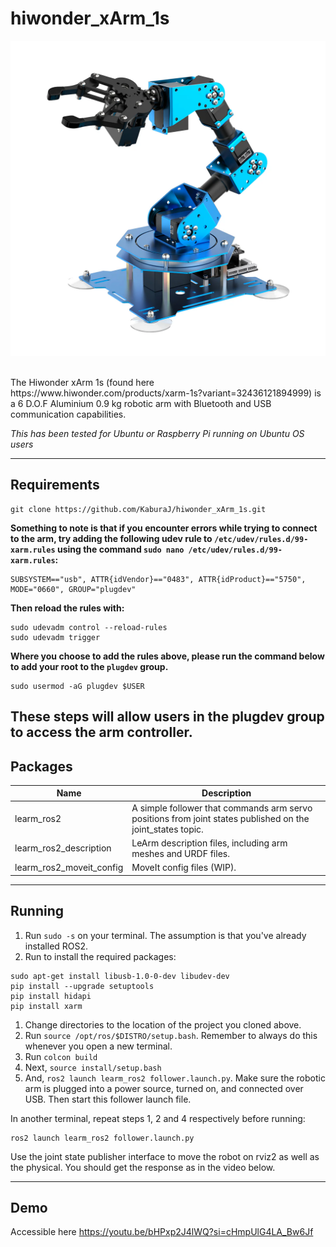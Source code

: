 # hiwonder_xArm_1s

![alt text](https://github.com/KaburaJ/hiwonder_xArm_1s/blob/main/image.png)

<br>
The Hiwonder xArm 1s (found here https://www.hiwonder.com/products/xarm-1s?variant=32436121894999) is a 6 D.O.F Aluminium 0.9 kg robotic arm with Bluetooth and USB communication capabilities.

*This has been tested for Ubuntu or Raspberry Pi running on Ubuntu OS users*

---
## Requirements
```
git clone https://github.com/KaburaJ/hiwonder_xArm_1s.git
```

**Something to note is that if you encounter errors while trying to connect to the arm, try adding the following udev rule to `/etc/udev/rules.d/99-xarm.rules` using the command `sudo nano /etc/udev/rules.d/99-xarm.rules`:**
```
SUBSYSTEM=="usb", ATTR{idVendor}=="0483", ATTR{idProduct}=="5750", MODE="0660", GROUP="plugdev"
```
**Then reload the rules with:**
```
sudo udevadm control --reload-rules 
sudo udevadm trigger
```

**Where you choose to add the rules above, please run the command below to add your root to the `plugdev` group.**
```
sudo usermod -aG plugdev $USER
```

These steps will allow users in the plugdev group to access the arm controller.
---
## Packages
| Name | Description | 
|----------|----------|
| learm_ros2   | A simple follower that commands arm servo positions from joint states published on the joint_states topic.   | 
| learm_ros2_description    | LeArm description files, including arm meshes and URDF files.  |
| learm_ros2_moveit_config   | MoveIt config files (WIP).  |

---
## Running
1. Run `sudo -s` on your terminal. The assumption is that you've already installed ROS2.
1. Run to install the required packages:
```
sudo apt-get install libusb-1.0-0-dev libudev-dev
pip install --upgrade setuptools
pip install hidapi
pip install xarm 
```
1. Change directories to the location of the project you cloned above.
1. Run ```source /opt/ros/$DISTRO/setup.bash```. Remember to always do this whenever you open a new terminal.
1. Run ```colcon build```
1. Next, ```source install/setup.bash```
1. And, ```ros2 launch learm_ros2 follower.launch.py```. Make sure the robotic arm is plugged into a power source, turned on, and connected over USB. Then start this follower launch file.

In another terminal, repeat steps 1, 2 and 4 respectively before running:
```
ros2 launch learm_ros2 follower.launch.py
```

Use the joint state publisher interface to move the robot on rviz2 as well as the physical. You should get the response as in the video below.

---
## Demo

Accessible here https://youtu.be/bHPxp2J4lWQ?si=cHmpUlG4LA_Bw6Jf




